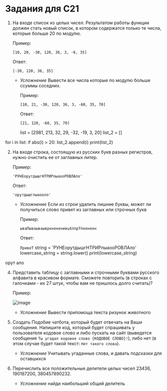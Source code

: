 # Задания для С21

1. На входе список из целых чисел. Результатом работы функции должен стать новый список, в котором содержатся только те числа, которые больше 20 по модулю.

   Пример:

   `[10, 20, -30, 120, 36, 3, -6, 35]`

   Ответ:

   `[-30, 120, 36, 35]`

   * *Усложнение* Вывести все числа которые по модулю больше ссуммы соседних.
     
       Пример:
   
      `[10, 21, -30, 120, 36, 3, -60, 35, 70]`
   
      Ответ:
   
      `[21, 120, -60, 35, 70]`
     
     list = [2981, 213, 32, 29, -32, -19, 3, 20]
list_2 = []

for i in list:
    if abs(i) > 20:
        list_2.append(i)
print(list_2)

2. На входе строка, состоящую из русских букв разных регистров, нужно очистить ее от заглавных литер.

   Пример:

   `'РУНЕорутдышгНТРИРлыаооРОВЛАло'`

   Ответ:

   `'орутдышглыаооло'`

   * *Усложнение* Если из строи удалить лишние буквы, может ли получиться слово привет из заглавных или строчных букв

     Пример:
   
      `ываПываываывркнекенивьбллрТпкенекн`
   
      Ответ:
   
      `ПривеТ`
     string = 'РУНЕорутдышгНТРИРлыаооРОВЛАло'
lowercase_string = string.lower()
print(lowercase_string)

орут ало

4. Представить таблицу с заглавными и строчными буквами русского алфавита в красивом формате. Сможете повторить (в строках с галочками - их 27 штук, чтобы вам не пришлось долго считать)?

   Пример:
   
   ![image](https://github.com/KinShish/tasks_students/assets/25009108/bec315dd-c498-4d8b-8809-2aadf36ed0cf)

   * *Усложнение* Вывести припомоща текста ризунок животного

5. Создать Подобие чатбота, который будет отвечать на Ваши сообщения. 
    Напишите код, который будет спрашивать у пользователя кодовое слово и либо пускать на сайт (выведется сообщение `Ты угадал кодовое слово {КОДОВОЕ СЛОВО}!`), либо нет (в этом случае будет такой текст: `Нет такого слова`).

   * *Усложнение* Учитывать угаданные слова, и давать подсказки для оставшихся
  
6. Перечислить все положительные делители целых чисел 23436, 190187200, 380457890232.

   * *Усложнение* найди наибольший общий делитель
   



